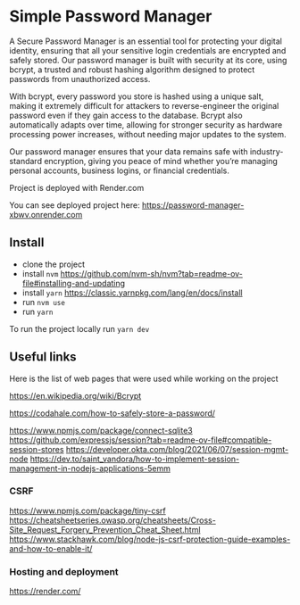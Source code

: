 # Simple Password Manager

A Secure Password Manager is an essential tool for protecting your digital identity, ensuring that all your sensitive login credentials are encrypted and safely stored. Our password manager is built with security at its core, using bcrypt, a trusted and robust hashing algorithm designed to protect passwords from unauthorized access.

With bcrypt, every password you store is hashed using a unique salt, making it extremely difficult for attackers to reverse-engineer the original password even if they gain access to the database. Bcrypt also automatically adapts over time, allowing for stronger security as hardware processing power increases, without needing major updates to the system.

Our password manager ensures that your data remains safe with industry-standard encryption, giving you peace of mind whether you’re managing personal accounts, business logins, or financial credentials.

Project is deployed with Render.com

You can see deployed project here: https://password-manager-xbwv.onrender.com

## Install

- clone the project
- install `nvm` https://github.com/nvm-sh/nvm?tab=readme-ov-file#installing-and-updating
- install `yarn` https://classic.yarnpkg.com/lang/en/docs/install
- run `nvm use`
- run `yarn`

To run the project locally run `yarn dev`

## Useful links

Here is the list of web pages that were used while working on the project

https://en.wikipedia.org/wiki/Bcrypt

https://codahale.com/how-to-safely-store-a-password/

https://www.npmjs.com/package/connect-sqlite3
https://github.com/expressjs/session?tab=readme-ov-file#compatible-session-stores
https://developer.okta.com/blog/2021/06/07/session-mgmt-node
https://dev.to/saint_vandora/how-to-implement-session-management-in-nodejs-applications-5emm

### CSRF

https://www.npmjs.com/package/tiny-csrf
https://cheatsheetseries.owasp.org/cheatsheets/Cross-Site_Request_Forgery_Prevention_Cheat_Sheet.html
https://www.stackhawk.com/blog/node-js-csrf-protection-guide-examples-and-how-to-enable-it/

### Hosting and deployment

https://render.com/